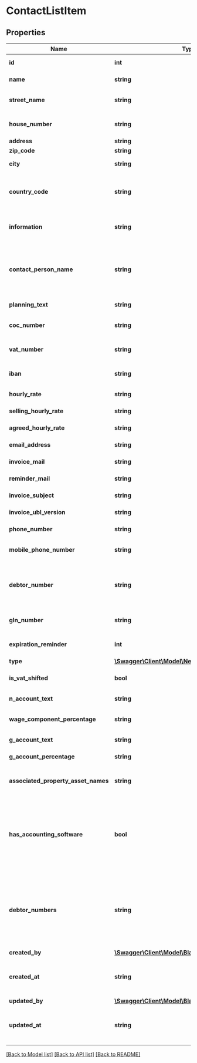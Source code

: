 # ContactListItem

## Properties
Name | Type | Description | Notes
------------ | ------------- | ------------- | -------------
**id** | **int** | The ID of contact. | [optional] 
**name** | **string** | The contact name. | [optional] 
**street_name** | **string** | The street name of contact. | [optional] 
**house_number** | **string** | The house number (incl. additions). | [optional] 
**address** | **string** | The address. | [optional] 
**zip_code** | **string** | The zip-code. | [optional] 
**city** | **string** | The city name. | [optional] 
**country_code** | **string** | An ISO 3166-2 representation of the country. | [optional] 
**information** | **string** | Additional information about the contact. | [optional] 
**contact_person_name** | **string** | The name of the financial contact person, Primarily used for invoicing purposes. | [optional] 
**planning_text** | **string** | The planning text. | [optional] 
**coc_number** | **string** | The chamber of commerce number. | [optional] 
**vat_number** | **string** | The value added tax number. | [optional] 
**iban** | **string** | The IBAN account number. | [optional] 
**hourly_rate** | **string** | The hourly rate. | [optional] 
**selling_hourly_rate** | **string** | The selling hourly rate. | [optional] 
**agreed_hourly_rate** | **string** | The agreed hourly rate. | [optional] 
**email_address** | **string** | The email address. | [optional] 
**invoice_mail** | **string** | The invoice email address. | [optional] 
**reminder_mail** | **string** | The reminder email address. | [optional] 
**invoice_subject** | **string** | The invoice subject. | [optional] 
**invoice_ubl_version** | **string** | The invoice ubl version. | [optional] 
**phone_number** | **string** | The phone number. | [optional] 
**mobile_phone_number** | **string** | The mobile phone number. | [optional] 
**debtor_number** | **string** | The debtor number. Only used if the organization has no divisions. | [optional] 
**gln_number** | **string** | The Global Location Number. | [optional] 
**expiration_reminder** | **int** | The expiration reminder days. | [optional] 
**type** | [**\Swagger\Client\Model\NestedContactTypeListItem**](NestedContactTypeListItem.md) |  | [optional] 
**is_vat_shifted** | **bool** | True if VAT is shifted from the invoice. | [optional] 
**n_account_text** | **string** | N-account text. | [optional] 
**wage_component_percentage** | **string** | Wage component percentage. | [optional] 
**g_account_text** | **string** | G-account text. | [optional] 
**g_account_percentage** | **string** | G-account percentage. | [optional] 
**associated_property_asset_names** | **string** | All property asset names related to this contact. | [optional] 
**has_accounting_software** | **bool** | Whether the contact has either Exact or Twinfield accounting software. Not applicable if the organization has divisions. | [optional] 
**debtor_numbers** | **string** | The deptor numbers for each contact division associated with the contact. Only available if the organization has divisions. | [optional] 
**created_by** | [**\Swagger\Client\Model\BlameableUser**](BlameableUser.md) |  | [optional] 
**created_at** | **string** | The creation date of the object in ATOM/ISO-8601 format | [optional] 
**updated_by** | [**\Swagger\Client\Model\BlameableUser**](BlameableUser.md) |  | [optional] 
**updated_at** | **string** | The creation date of the object in ATOM/ISO-8601 format | [optional] 

[[Back to Model list]](../README.md#documentation-for-models) [[Back to API list]](../README.md#documentation-for-api-endpoints) [[Back to README]](../README.md)


